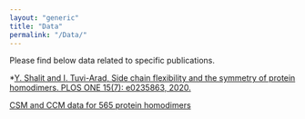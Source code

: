 ```yaml
---
layout: "generic"
title: "Data"
permalink: "/Data/"
---
```


Please find below data related to specific publications. 

*[Y. Shalit and I. Tuvi-Arad, Side chain flexibility and the symmetry of protein homodimers. PLOS ONE 15(7): e0235863, 2020.](https://doi.org/10.1371/journal.pone.0235863)

[CSM and CCM data for 565 protein homodimers](/assets/data/S2-appendix.xlsx)
<!--[Symmetry of Protein Homodimers](/assets/data/S2-appendix.xlsx)-->
